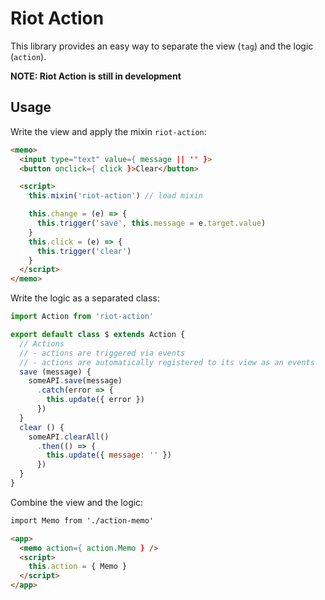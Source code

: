 # Riot Action

This library provides an easy way to separate the view (`tag`) and the logic (`action`).

**NOTE: Riot Action is still in development**

## Usage

Write the view and apply the mixin `riot-action`:

```html
<memo>
  <input type="text" value={ message || '' }>
  <button onclick={ click }>Clear</button>

  <script>
    this.mixin('riot-action') // load mixin

    this.change = (e) => {
      this.trigger('save', this.message = e.target.value)
    }
    this.click = (e) => {
      this.trigger('clear')
    }
  </script>
</memo>
```

Write the logic as a separated class:

```js
import Action from 'riot-action'

export default class $ extends Action {
  // Actions
  // - actions are triggered via events
  // - actions are automatically registered to its view as an events
  save (message) {
    someAPI.save(message)
      .catch(error => {
        this.update({ error })
      })
  }
  clear () {
    someAPI.clearAll()
      .then(() => {
        this.update({ message: '' })
      })
  }
}
```

Combine the view and the logic:

```html
import Memo from './action-memo'

<app>
  <memo action={ action.Memo } />
  <script>
    this.action = { Memo }
  </script>
</app>
```
